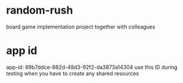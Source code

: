 # random-rush
board game implementation project together with colleagues

# app id
app-id: 69b7ddce-882d-48d3-92f2-da3873a14304
use this ID during testing when you have to create any shared resources
